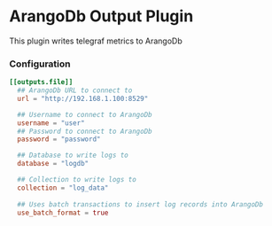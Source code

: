 # ArangoDb Output Plugin

This plugin writes telegraf metrics to ArangoDb

### Configuration

```toml
[[outputs.file]]
  ## ArangoDb URL to connect to
  url = "http://192.168.1.100:8529"

  ## Username to connect to ArangoDb
  username = "user"
  ## Password to connect to ArangoDb
  password = "password"

  ## Database to write logs to
  database = "logdb"

  ## Collection to write logs to
  collection = "log_data"
  
  ## Uses batch transactions to insert log records into ArangoDb
  use_batch_format = true

```
